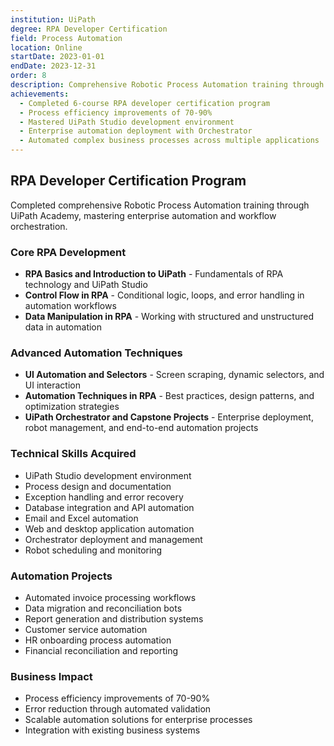 ```yaml
---
institution: UiPath
degree: RPA Developer Certification
field: Process Automation
location: Online
startDate: 2023-01-01
endDate: 2023-12-31
order: 8
description: Comprehensive Robotic Process Automation training through UiPath Academy, mastering enterprise automation and workflow orchestration.
achievements:
  - Completed 6-course RPA developer certification program
  - Process efficiency improvements of 70-90%
  - Mastered UiPath Studio development environment
  - Enterprise automation deployment with Orchestrator
  - Automated complex business processes across multiple applications
---
```


## RPA Developer Certification Program

Completed comprehensive Robotic Process Automation training through UiPath Academy, mastering enterprise automation and workflow orchestration.

### Core RPA Development
- **RPA Basics and Introduction to UiPath** - Fundamentals of RPA technology and UiPath Studio
- **Control Flow in RPA** - Conditional logic, loops, and error handling in automation workflows
- **Data Manipulation in RPA** - Working with structured and unstructured data in automation

### Advanced Automation Techniques
- **UI Automation and Selectors** - Screen scraping, dynamic selectors, and UI interaction
- **Automation Techniques in RPA** - Best practices, design patterns, and optimization strategies
- **UiPath Orchestrator and Capstone Projects** - Enterprise deployment, robot management, and end-to-end automation projects

### Technical Skills Acquired
- UiPath Studio development environment
- Process design and documentation
- Exception handling and error recovery
- Database integration and API automation
- Email and Excel automation
- Web and desktop application automation
- Orchestrator deployment and management
- Robot scheduling and monitoring

### Automation Projects
- Automated invoice processing workflows
- Data migration and reconciliation bots
- Report generation and distribution systems
- Customer service automation
- HR onboarding process automation
- Financial reconciliation and reporting

### Business Impact
- Process efficiency improvements of 70-90%
- Error reduction through automated validation
- Scalable automation solutions for enterprise processes
- Integration with existing business systems